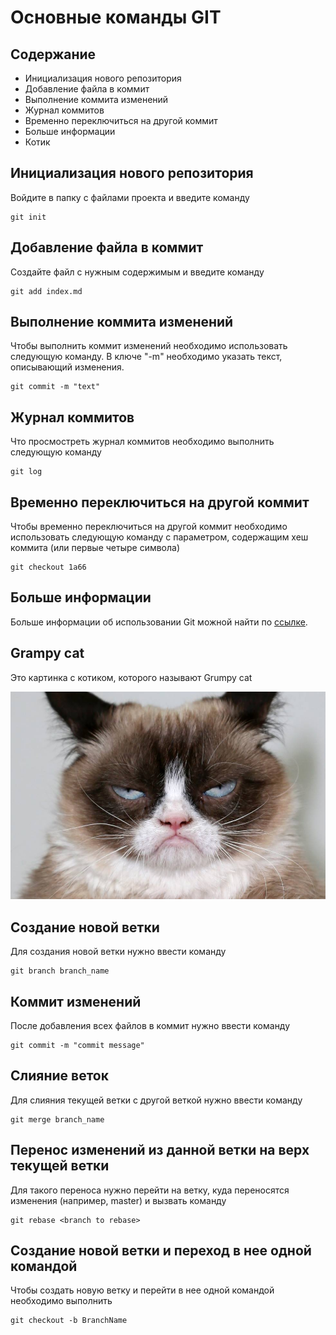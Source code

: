 # Основные команды GIT

## Содержание
* Инициализация нового репозитория
* Добавление файла в коммит
* Выполнение коммита изменений
* Журнал коммитов
* Временно переключиться на другой коммит
* Больше информации
* Котик

## Инициализация нового репозитория

Войдите в папку с файлами проекта и введите команду
```
git init
```

## Добавление файла в коммит

Создайте файл с нужным содержимым и введите команду

```
git add index.md
```

## Выполнение коммита изменений

Чтобы выполнить коммит изменений необходимо использовать следующую команду. В ключе "-m" необходимо указать текст, описывающий изменения.

```
git commit -m "text"
```

## Журнал коммитов
Что просмостреть журнал коммитов необходимо выполнить следующую команду

```
git log
```

## Временно переключиться на другой коммит

Чтобы временно переключиться на другой коммит необходимо использовать следующую команду с параметром, содержащим хеш коммита (или первые четыре символа)

```
git checkout 1a66
```

## Больше информации

Больше информации об использовании Git можной найти по [ссылке](https://git-scm.com/docs).

## Grampy cat

Это картинка с котиком, которого называют Grumpy cat

![Текст с описанием картинки](/CatPicture.jpeg)

## Создание новой ветки

Для создания новой ветки нужно ввести команду
```
git branch branch_name
```

## Коммит изменений

После добавления всех файлов в коммит нужно ввести команду
```
git commit -m "commit message"
```
## Слияние веток
Для слияния текущей ветки с другой веткой нужно ввести команду
```
git merge branch_name
```

## Перенос изменений из данной ветки на верх текущей ветки

Для такого переноса нужно перейти на ветку, куда переносятся изменения (например, master) и вызвать команду

```
git rebase <branch to rebase>
```

## Создание новой ветки и переход в нее одной командой

Чтобы создать новую ветку и перейти в нее одной командой необходимо выполнить
```
git checkout -b BranchName
```